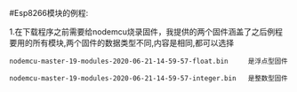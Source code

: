 #Esp8266模块的例程:

1.在下载程序之前需要给nodemcu烧录固件，我提供的两个固件涵盖了之后例程要用的所有模块,两个固件的数据类型不同,内容是相同,都可以选择

    nodemcu-master-19-modules-2020-06-21-14-59-57-float.bin     是浮点型固件

    nodemcu-master-19-modules-2020-06-21-14-59-57-integer.bin   是整数型固件
